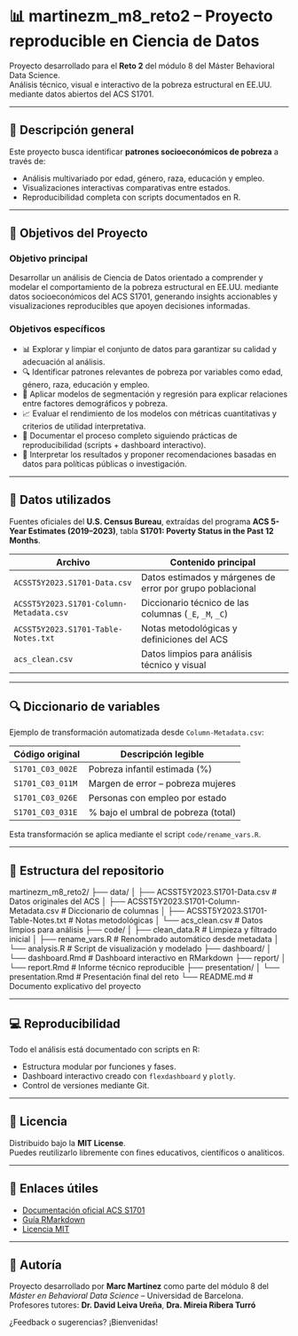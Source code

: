 # 📊 martinezm_m8_reto2 – Proyecto reproducible en Ciencia de Datos

Proyecto desarrollado para el **Reto 2** del módulo 8 del Máster Behavioral Data Science.  
Análisis técnico, visual e interactivo de la pobreza estructural en EE.UU. mediante datos abiertos del ACS S1701.

---

## 📌 Descripción general

Este proyecto busca identificar **patrones socioeconómicos de pobreza** a través de:
- Análisis multivariado por edad, género, raza, educación y empleo.
- Visualizaciones interactivas comparativas entre estados.
- Reproducibilidad completa con scripts documentados en R.

---

## 🎯 Objetivos del Proyecto

### Objetivo principal  
Desarrollar un análisis de Ciencia de Datos orientado a comprender y modelar el comportamiento de la pobreza estructural en EE.UU. mediante datos socioeconómicos del ACS S1701, generando insights accionables y visualizaciones reproducibles que apoyen decisiones informadas.

### Objetivos específicos  
- 📊 Explorar y limpiar el conjunto de datos para garantizar su calidad y adecuación al análisis.  
- 🔍 Identificar patrones relevantes de pobreza por variables como edad, género, raza, educación y empleo.  
- 🧠 Aplicar modelos de segmentación y regresión para explicar relaciones entre factores demográficos y pobreza.  
- 📈 Evaluar el rendimiento de los modelos con métricas cuantitativas y criterios de utilidad interpretativa.  
- 📑 Documentar el proceso completo siguiendo prácticas de reproducibilidad (scripts + dashboard interactivo).  
- 🧠 Interpretar los resultados y proponer recomendaciones basadas en datos para políticas públicas o investigación.

---

## 📁 Datos utilizados

Fuentes oficiales del **U.S. Census Bureau**, extraídas del programa **ACS 5-Year Estimates (2019–2023)**, tabla **S1701: Poverty Status in the Past 12 Months**.

| Archivo                                | Contenido principal                                          |
|----------------------------------------|--------------------------------------------------------------|
| `ACSST5Y2023.S1701-Data.csv`           | Datos estimados y márgenes de error por grupo poblacional   |
| `ACSST5Y2023.S1701-Column-Metadata.csv`| Diccionario técnico de las columnas (`_E`, `_M`, `_C`)       |
| `ACSST5Y2023.S1701-Table-Notes.txt`    | Notas metodológicas y definiciones del ACS                  |
| `acs_clean.csv`                        | Datos limpios para análisis técnico y visual                |

---

## 🔍 Diccionario de variables

Ejemplo de transformación automatizada desde `Column-Metadata.csv`:

| Código original      | Descripción legible                 |
|----------------------|-------------------------------------|
| `S1701_C03_002E`     | Pobreza infantil estimada (%)       |
| `S1701_C03_011M`     | Margen de error – pobreza mujeres   |
| `S1701_C03_026E`     | Personas con empleo por estado      |
| `S1701_C03_031E`     | % bajo el umbral de pobreza (total) |

Esta transformación se aplica mediante el script `code/rename_vars.R`.

---

## 📂 Estructura del repositorio

martinezm_m8_reto2/
├── data/
│   ├── ACSST5Y2023.S1701-Data.csv             # Datos originales del ACS
│   ├── ACSST5Y2023.S1701-Column-Metadata.csv  # Diccionario de columnas
│   ├── ACSST5Y2023.S1701-Table-Notes.txt      # Notas metodológicas
│   └── acs_clean.csv                          # Datos limpios para análisis
├── code/
│   ├── clean_data.R              # Limpieza y filtrado inicial
│   ├── rename_vars.R             # Renombrado automático desde metadata
│   └── analysis.R                # Script de visualización y modelado
├── dashboard/
│   └── dashboard.Rmd             # Dashboard interactivo en RMarkdown
├── report/
│   └── report.Rmd                # Informe técnico reproducible
├── presentation/
│   └── presentation.Rmd          # Presentación final del reto
└── README.md                     # Documento explicativo del proyecto


---

## 💻 Reproducibilidad

Todo el análisis está documentado con scripts en R:
- Estructura modular por funciones y fases.
- Dashboard interactivo creado con `flexdashboard` y `plotly`.
- Control de versiones mediante Git.

---

## 📜 Licencia

Distribuido bajo la **MIT License**.  
Puedes reutilizarlo libremente con fines educativos, científicos o analíticos.

---

## 🔗 Enlaces útiles

- [Documentación oficial ACS S1701](https://data.census.gov/table/ACSST5Y2023.S1701)  
- [Guía RMarkdown](https://rmarkdown.rstudio.com/)  
- [Licencia MIT](https://opensource.org/licenses/MIT)

---

## 🙋 Autoría

Proyecto desarrollado por **Marc Martínez** como parte del módulo 8 del *Máster en Behavioral Data Science* – Universidad de Barcelona.  
Profesores tutores: **Dr. David Leiva Ureña**, **Dra. Mireia Ribera Turró**

¿Feedback o sugerencias? ¡Bienvenidas!
